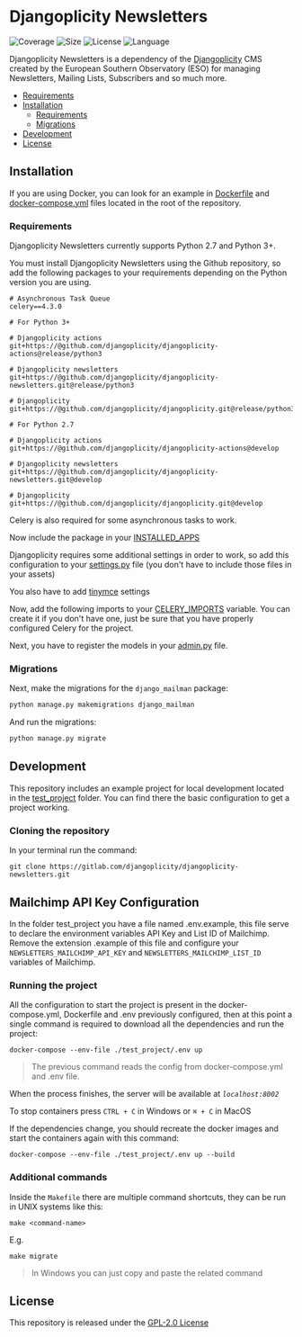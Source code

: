 # Djangoplicity Newsletters

![Coverage](https://img.shields.io/codecov/c/github/djangoplicity/djangoplicity-newsletters/develop)
![Size](https://img.shields.io/github/repo-size/djangoplicity/djangoplicity-newsletters)
![License](https://img.shields.io/github/license/djangoplicity/djangoplicity-newsletters)
![Language](https://img.shields.io/github/languages/top/djangoplicity/djangoplicity-newsletters)

Djangoplicity Newsletters is a dependency of the [Djangoplicity](https://github.com/djangoplicity/djangoplicity) CMS
created by the European Southern Observatory (ESO) for managing Newsletters, Mailing Lists, Subscribers and so much more.

* [Requirements](#requirements)
* [Installation](#installation)
    * [Requirements](#requirements)
    * [Migrations](#migrations)
* [Development](#development)
* [License](#license)

## Installation

If you are using Docker, you can look for an example in [Dockerfile](Dockerfile) and [docker-compose.yml](docker-compose.yml) files located in the root
of the repository.

### Requirements

Djangoplicity Newsletters currently supports Python 2.7 and Python 3+.

You must install Djangoplicity Newsletters using the Github repository, so add the following packages to your
requirements depending on the Python version you are using.
```
# Asynchronous Task Queue
celery==4.3.0

# For Python 3+

# Djangoplicity actions
git+https://@github.com/djangoplicity/djangoplicity-actions@release/python3

# Djangoplicity newsletters
git+https://@github.com/djangoplicity/djangoplicity-newsletters.git@release/python3

# Djangoplicity
git+https://@github.com/djangoplicity/djangoplicity.git@release/python3

# For Python 2.7

# Djangoplicity actions
git+https://@github.com/djangoplicity/djangoplicity-actions@develop

# Djangoplicity newsletters
git+https://@github.com/djangoplicity/djangoplicity-newsletters.git@develop

# Djangoplicity
git+https://@github.com/djangoplicity/djangoplicity.git@develop
```
Celery is also required for some asynchronous tasks to work.

Now include the package in your [INSTALLED_APPS](https://github.com/djangoplicity/djangoplicity-newsletters/blob/develop/test_project/settings.py#L83)

Djangoplicity requires some additional settings in order to work, so add this configuration to your [settings.py](https://github.com/djangoplicity/djangoplicity-newsletters/blob/develop/test_project/settings.py#L199)
file (you don't have to include those files in your assets)

You also have to add [tinymce](https://github.com/djangoplicity/djangoplicity-newsletters/blob/develop/test_project/settings.py#L219) settings

Now, add the following imports to your [CELERY_IMPORTS](https://github.com/djangoplicity/djangoplicity-newsletters/blob/develop/test_project/settings.py#L249) variable. You can create it if you don't have one, just be sure that you have properly configured Celery for the project.

Next, you have to register the models in your [admin.py](https://github.com/djangoplicity/djangoplicity-newsletters/blob/develop/test_project/admin.py) file.

### Migrations

Next, make the migrations for the `django_mailman` package:
```bash
python manage.py makemigrations django_mailman
```
And run the migrations:
```bash
python manage.py migrate
```

## Development

This repository includes an example project for local development located in the [test_project](test_project) folder. You can find
there the basic configuration to get a project working.
 
### Cloning the repository

In your terminal run the command:

```` 
git clone https://gitlab.com/djangoplicity/djangoplicity-newsletters.git
````

## Mailchimp API Key Configuration

In the folder test_project you have a file named .env.example, this file serve to declare the environment variables API Key and List ID of Mailchimp.
Remove the extension .example of this file and configure your `NEWSLETTERS_MAILCHIMP_API_KEY` and `NEWSLETTERS_MAILCHIMP_LIST_ID` variables of Mailchimp.

### Running the project

All the configuration to start the project is present in the docker-compose.yml, Dockerfile and .env previously configured,
then at this point a single command is required to download all the dependencies and run the project:

```` 
docker-compose --env-file ./test_project/.env up
````

> The previous command reads the config from docker-compose.yml and .env file. 

When the process finishes, the server will be available at *`localhost:8002`*

To stop containers press `CTRL + C` in Windows or `⌘ + C` in MacOS

If the dependencies change, you should recreate the docker images and start the containers again with this command:

```` 
docker-compose --env-file ./test_project/.env up --build
````

### Additional commands

Inside the `Makefile` there are multiple command shortcuts, they can be run in UNIX systems like this:

```
make <command-name>
```

E.g.

```
make migrate
```

> In Windows you can just copy and paste the related command

## License

This repository is released under the [GPL-2.0 License](LICENSE)
